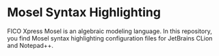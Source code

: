 # Mosel Syntax Highlighting
FICO Xpress Mosel is an algebraic modeling language. In this repository, you find Mosel syntax highlighting configuration files for JetBrains CLion and Notepad++.
